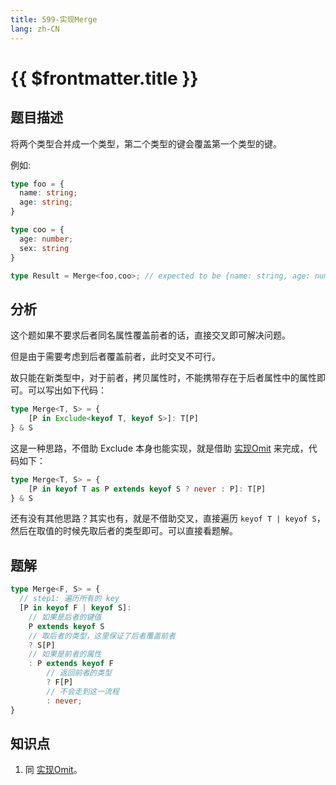 ```yaml
---
title: 599-实现Merge
lang: zh-CN
---
```


# {{ $frontmatter.title }}

## 题目描述

将两个类型合并成一个类型，第二个类型的键会覆盖第一个类型的键。

例如:

```ts
type foo = {
  name: string;
  age: string;
}

type coo = {
  age: number;
  sex: string
}

type Result = Merge<foo,coo>; // expected to be {name: string, age: number, sex: string}
```

## 分析

这个题如果不要求后者同名属性覆盖前者的话，直接交叉即可解决问题。

但是由于需要考虑到后者覆盖前者，此时交叉不可行。

故只能在新类型中，对于前者，拷贝属性时，不能携带存在于后者属性中的属性即可。可以写出如下代码：

```ts
type Merge<T, S> = {
    [P in Exclude<keyof T, keyof S>]: T[P]
} & S
```

这是一种思路，不借助 Exclude 本身也能实现，就是借助 [实现Omit](/docs/medium/3-%E5%AE%9E%E7%8E%B0Omit.md) 来完成，代码如下：

```ts
type Merge<T, S> = {
    [P in keyof T as P extends keyof S ? never : P]: T[P]
} & S
```

还有没有其他思路？其实也有，就是不借助交叉，直接遍历 `keyof T | keyof S`，然后在取值的时候先取后者的类型即可。可以直接看题解。

## 题解

```ts
type Merge<F, S> = {
  // step1: 遍历所有的 key
  [P in keyof F | keyof S]:
    // 如果是后者的键值
    P extends keyof S
    // 取后者的类型，这里保证了后者覆盖前者
    ? S[P]
    // 如果是前者的属性
    : P extends keyof F
        // 返回前者的类型
        ? F[P]
        // 不会走到这一流程
        : never;
}
```

## 知识点

1. 同 [实现Omit](/docs/medium/3-%E5%AE%9E%E7%8E%B0Omit.md)。

